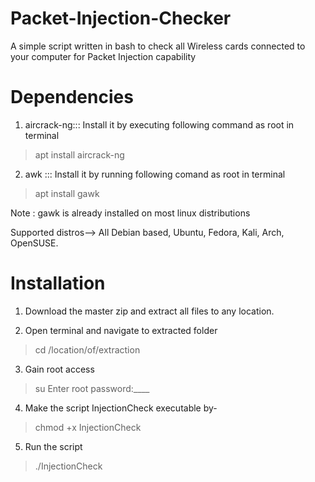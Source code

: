 # Packet-Injection-Checker
A simple script written in bash to check all Wireless cards connected to your computer for Packet Injection capability
# Dependencies
1) aircrack-ng::: Install it by executing following command as root in terminal
>apt install aircrack-ng
2) awk ::: Install it by running following comand as root in terminal
> apt install gawk

Note : gawk is already installed on most linux distributions

Supported distros--> All Debian based, Ubuntu, Fedora, Kali, Arch, OpenSUSE.
# Installation

1) Download the master zip and extract all files to any location.

2) Open terminal and navigate to extracted folder
> cd /location/of/extraction

3) Gain root access
> su 
Enter root password:____

4) Make the script InjectionCheck executable by-
> chmod +x InjectionCheck

5) Run the script
> ./InjectionCheck

